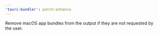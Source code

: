 ```yaml
---
'tauri-bundler': patch:enhance
---
```


Remove macOS app bundles from the output if they are not requested by the user.
